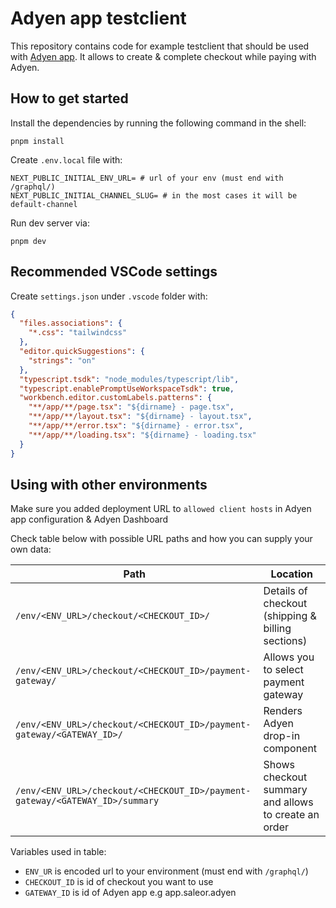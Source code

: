 # Adyen app testclient

This repository contains code for example testclient that should be used with [Adyen app](https://github.com/saleor/saleor-app-payment-adyen). It allows to create & complete checkout while paying with Adyen.

## How to get started

Install the dependencies by running the following command in the shell:

```shell
pnpm install
```

Create `.env.local` file with:

```
NEXT_PUBLIC_INITIAL_ENV_URL= # url of your env (must end with /graphql/)
NEXT_PUBLIC_INITIAL_CHANNEL_SLUG= # in the most cases it will be default-channel
```

Run dev server via:

```shell
pnpm dev
```

## Recommended VSCode settings

Create `settings.json` under `.vscode` folder with:

```json
{
  "files.associations": {
    "*.css": "tailwindcss"
  },
  "editor.quickSuggestions": {
    "strings": "on"
  },
  "typescript.tsdk": "node_modules/typescript/lib",
  "typescript.enablePromptUseWorkspaceTsdk": true,
  "workbench.editor.customLabels.patterns": {
    "**/app/**/page.tsx": "${dirname} - page.tsx",
    "**/app/**/layout.tsx": "${dirname} - layout.tsx",
    "**/app/**/error.tsx": "${dirname} - error.tsx",
    "**/app/**/loading.tsx": "${dirname} - loading.tsx"
  }
}
```

## Using with other environments

Make sure you added deployment URL to `allowed client hosts` in Adyen app configuration & Adyen Dashboard

Check table below with possible URL paths and how you can supply your own data:

| Path                                                                         | Location                                             |
| ---------------------------------------------------------------------------- | ---------------------------------------------------- |
| `/env/<ENV_URL>/checkout/<CHECKOUT_ID>/`                                     | Details of checkout (shipping & billing sections)    |
| `/env/<ENV_URL>/checkout/<CHECKOUT_ID>/payment-gateway/`                     | Allows you to select payment gateway                 |
| `/env/<ENV_URL>/checkout/<CHECKOUT_ID>/payment-gateway/<GATEWAY_ID>/`        | Renders Adyen drop-in component                      |
| `/env/<ENV_URL>/checkout/<CHECKOUT_ID>/payment-gateway/<GATEWAY_ID>/summary` | Shows checkout summary and allows to create an order |

Variables used in table:

- `ENV_UR` is encoded url to your environment (must end with `/graphql/`)
- `CHECKOUT_ID` is id of checkout you want to use
- `GATEWAY_ID` is id of Adyen app e.g app.saleor.adyen
